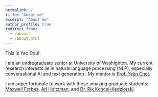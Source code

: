 ```yaml
---
permalink: /
title: "About me"
excerpt: "About me"
author_profile: true
redirect_from: 
  - /about/
  - /about.html
---
```


This is Yao Dou!

I am an undregraduate senior at University of Washignton. My current research interests lie in natural language processing (NLP), especially conversational AI and text generation . My mentor is [Prof. Yejin Choi](https://homes.cs.washington.edu/~yejin/).

I am super fortunate to work with these amazing graduate students: [Maxwell Forbes](https://maxwellforbes.com/), [Ari Holtzman](https://ari-holtzman.github.io/), and [Dr. Rik Koncel-Kedziorski](https://rikdz.github.io/).
